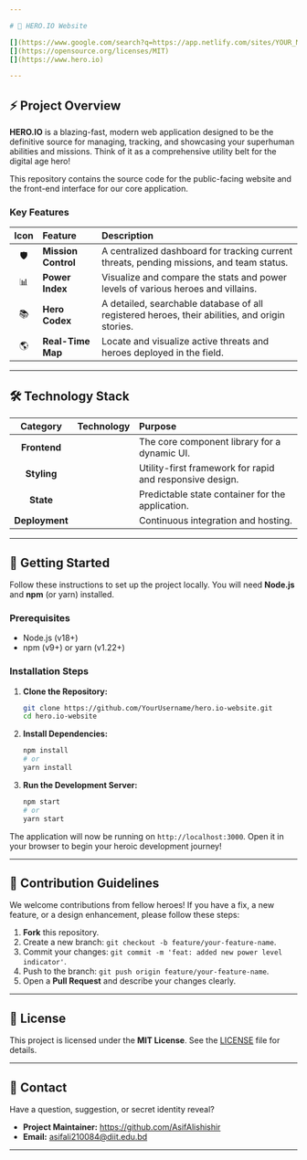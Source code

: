 ```yaml
---

# 🦸 HERO.IO Website

[](https://www.google.com/search?q=https://app.netlify.com/sites/YOUR_NETLIFY_SUBDOMAIN/deploys)
[](https://opensource.org/licenses/MIT)
[](https://www.hero.io)

---
```


## ⚡ Project Overview

**HERO.IO** is a blazing-fast, modern web application designed to be the definitive source for managing, tracking, and showcasing your superhuman abilities and missions. Think of it as a comprehensive utility belt for the digital age hero\!

This repository contains the source code for the public-facing website and the front-end interface for our core application.

### Key Features

| Icon | Feature             | Description                                                                                    |
| :--: | :------------------ | :--------------------------------------------------------------------------------------------- |
|  🛡️  | **Mission Control** | A centralized dashboard for tracking current threats, pending missions, and team status.       |
|  📊  | **Power Index**     | Visualize and compare the stats and power levels of various heroes and villains.               |
|  📚  | **Hero Codex**      | A detailed, searchable database of all registered heroes, their abilities, and origin stories. |
|  🌎  | **Real-Time Map**   | Locate and visualize active threats and heroes deployed in the field.                          |

---

## 🛠️ Technology Stack

|    Category    | Technology                   | Purpose                                                  |
| :------------: | :--------------------------- | :------------------------------------------------------- |
|  **Frontend**  | [](https://reactjs.org/)     | The core component library for a dynamic UI.             |
|  **Styling**   | [](https://tailwindcss.com/) | Utility-first framework for rapid and responsive design. |
|   **State**    | [](https://redux.js.org/)    | Predictable state container for the application.         |
| **Deployment** | [](https://www.netlify.com/) | Continuous integration and hosting.                      |

---

## 🚀 Getting Started

Follow these instructions to set up the project locally. You will need **Node.js** and **npm** (or yarn) installed.

### Prerequisites

- Node.js (v18+)
- npm (v9+) or yarn (v1.22+)

### Installation Steps

1.  **Clone the Repository:**

    ```bash
    git clone https://github.com/YourUsername/hero.io-website.git
    cd hero.io-website
    ```

2.  **Install Dependencies:**

    ```bash
    npm install
    # or
    yarn install
    ```

3.  **Run the Development Server:**

    ```bash
    npm start
    # or
    yarn start
    ```

The application will now be running on `http://localhost:3000`. Open it in your browser to begin your heroic development journey\!

---

## 🤝 Contribution Guidelines

We welcome contributions from fellow heroes\! If you have a fix, a new feature, or a design enhancement, please follow these steps:

1.  **Fork** this repository.
2.  Create a new branch: `git checkout -b feature/your-feature-name`.
3.  Commit your changes: `git commit -m 'feat: added new power level indicator'`.
4.  Push to the branch: `git push origin feature/your-feature-name`.
5.  Open a **Pull Request** and describe your changes clearly.

---

## 📄 License

This project is licensed under the **MIT License**. See the [LICENSE](https://www.google.com/search?q=LICENSE) file for details.

---

## 📧 Contact

Have a question, suggestion, or secret identity reveal?

- **Project Maintainer:** https://github.com/AsifAlishishir
- **Email:** asifali210084@diit.edu.bd

---
